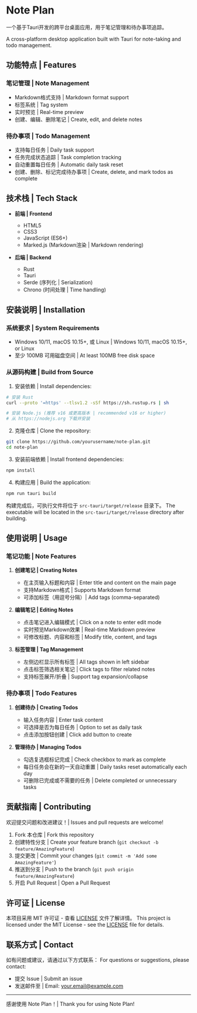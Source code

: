 # Note Plan

一个基于Tauri开发的跨平台桌面应用，用于笔记管理和待办事项追踪。

A cross-platform desktop application built with Tauri for note-taking and todo management.

## 功能特点 | Features

### 笔记管理 | Note Management
- Markdown格式支持 | Markdown format support
- 标签系统 | Tag system
- 实时预览 | Real-time preview
- 创建、编辑、删除笔记 | Create, edit, and delete notes

### 待办事项 | Todo Management
- 支持每日任务 | Daily task support
- 任务完成状态追踪 | Task completion tracking
- 自动重置每日任务 | Automatic daily task reset
- 创建、删除、标记完成待办事项 | Create, delete, and mark todos as complete

## 技术栈 | Tech Stack

- **前端 | Frontend**
  - HTML5
  - CSS3
  - JavaScript (ES6+)
  - Marked.js (Markdown渲染 | Markdown rendering)

- **后端 | Backend**
  - Rust
  - Tauri
  - Serde (序列化 | Serialization)
  - Chrono (时间处理 | Time handling)

## 安装说明 | Installation

### 系统要求 | System Requirements
- Windows 10/11, macOS 10.15+, 或 Linux | Windows 10/11, macOS 10.15+, or Linux
- 至少 100MB 可用磁盘空间 | At least 100MB free disk space

### 从源码构建 | Build from Source

1. 安装依赖 | Install dependencies:
```bash
# 安装 Rust
curl --proto '=https' --tlsv1.2 -sSf https://sh.rustup.rs | sh

# 安装 Node.js (推荐 v16 或更高版本 | recommended v16 or higher)
# 从 https://nodejs.org 下载并安装
```

2. 克隆仓库 | Clone the repository:
```bash
git clone https://github.com/yourusername/note-plan.git
cd note-plan
```

3. 安装前端依赖 | Install frontend dependencies:
```bash
npm install
```

4. 构建应用 | Build the application:
```bash
npm run tauri build
```

构建完成后，可执行文件将位于 `src-tauri/target/release` 目录下。
The executable will be located in the `src-tauri/target/release` directory after building.

## 使用说明 | Usage

### 笔记功能 | Note Features

1. **创建笔记 | Creating Notes**
   - 在主页输入标题和内容 | Enter title and content on the main page
   - 支持Markdown格式 | Supports Markdown format
   - 可添加标签（用逗号分隔）| Add tags (comma-separated)

2. **编辑笔记 | Editing Notes**
   - 点击笔记进入编辑模式 | Click on a note to enter edit mode
   - 实时预览Markdown效果 | Real-time Markdown preview
   - 可修改标题、内容和标签 | Modify title, content, and tags

3. **标签管理 | Tag Management**
   - 左侧边栏显示所有标签 | All tags shown in left sidebar
   - 点击标签筛选相关笔记 | Click tags to filter related notes
   - 支持标签展开/折叠 | Support tag expansion/collapse

### 待办事项 | Todo Features

1. **创建待办 | Creating Todos**
   - 输入任务内容 | Enter task content
   - 可选择是否为每日任务 | Option to set as daily task
   - 点击添加按钮创建 | Click add button to create

2. **管理待办 | Managing Todos**
   - 勾选复选框标记完成 | Check checkbox to mark as complete
   - 每日任务会在新的一天自动重置 | Daily tasks reset automatically each day
   - 可删除已完成或不需要的任务 | Delete completed or unnecessary tasks

## 贡献指南 | Contributing

欢迎提交问题和改进建议！| Issues and pull requests are welcome!

1. Fork 本仓库 | Fork this repository
2. 创建特性分支 | Create your feature branch (`git checkout -b feature/AmazingFeature`)
3. 提交更改 | Commit your changes (`git commit -m 'Add some AmazingFeature'`)
4. 推送到分支 | Push to the branch (`git push origin feature/AmazingFeature`)
5. 开启 Pull Request | Open a Pull Request

## 许可证 | License

本项目采用 MIT 许可证 - 查看 [LICENSE](LICENSE) 文件了解详情。
This project is licensed under the MIT License - see the [LICENSE](LICENSE) file for details.

## 联系方式 | Contact

如有问题或建议，请通过以下方式联系：
For questions or suggestions, please contact:

- 提交 Issue | Submit an issue
- 发送邮件至 | Email: your.email@example.com

---

感谢使用 Note Plan！| Thank you for using Note Plan!
